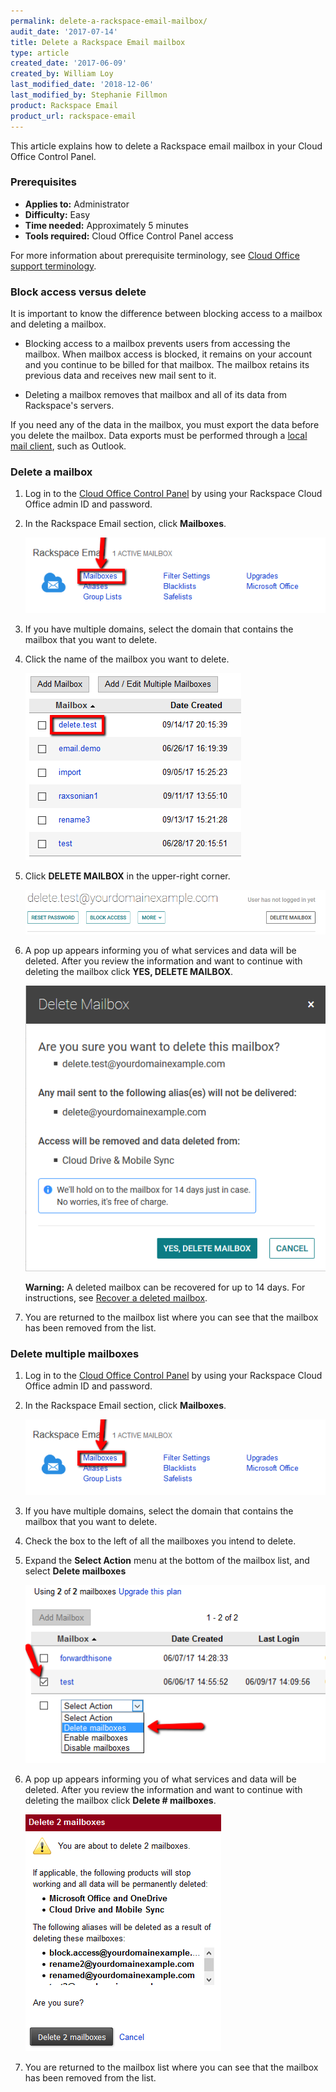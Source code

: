 ```yaml
---
permalink: delete-a-rackspace-email-mailbox/
audit_date: '2017-07-14'
title: Delete a Rackspace Email mailbox
type: article
created_date: '2017-06-09'
created_by: William Loy
last_modified_date: '2018-12-06'
last_modified_by: Stephanie Fillmon
product: Rackspace Email
product_url: rackspace-email
---
```


This article explains how to delete a Rackspace email mailbox in your Cloud Office Control Panel.

### Prerequisites

- **Applies to:** Administrator
- **Difficulty:** Easy
- **Time needed:** Approximately 5 minutes
- **Tools required:**  Cloud Office Control Panel access

For more information about prerequisite terminology, see [Cloud Office support terminology](/how-to/cloud-office-support-terminology).


### Block access versus delete

It is important to know the difference between blocking access to a mailbox and deleting a mailbox.

- Blocking access to a mailbox prevents users from accessing the mailbox. When mailbox access is blocked, it remains on your account and you continue to be billed for that mailbox. The mailbox retains its previous data and receives new mail sent to it.

- Deleting a mailbox removes that mailbox and all of its data from Rackspace's servers.

If you need any of the data in the mailbox, you must export the data before you delete the mailbox. Data exports must be performed through a [local mail client](/how-to/cloud-office-support-terminology), such as Outlook.

### Delete a mailbox

1. Log in to the [Cloud Office Control Panel](https://cp.rackspace.com/) by using your Rackspace Cloud Office admin ID and password.
2. In the Rackspace Email section, click **Mailboxes**.

   <img src="add-mailbox-sc1.png" />

3. If you have multiple domains, select the domain that contains the mailbox that you want to delete.
4. Click the name of the mailbox you want to delete.

    <img src="click_username.png" />

5. Click **DELETE MAILBOX** in the upper-right corner.

    <img src="delete_button.png" />

6. A pop up appears informing you of what services and data will be deleted. After you review the information and want to continue with deleting the mailbox click **YES, DELETE MAILBOX**.

    <img src="yes_delete.png" />

    **Warning:** A deleted mailbox can be recovered for up to 14 days. For instructions, see [Recover a deleted mailbox](/how-to/recover-a-deleted-rackspace-email-mailbox/).

7. You are returned to the mailbox list where you can see that the mailbox has been removed from the list.

### Delete multiple mailboxes

1. Log in to the [Cloud Office Control Panel](https://cp.rackspace.com/) by using your Rackspace Cloud Office admin ID and password.
2. In the Rackspace Email section, click **Mailboxes**.

   <img src="add-mailbox-sc1.png" />

3. If you have multiple domains, select the domain that contains the mailbox that you want to delete.

4. Check the box to the left of all the mailboxes you intend to delete.

5. Expand the **Select Action** menu at the bottom of the mailbox list, and select **Delete mailboxes**

   <img src="delete-rse-box-sc2.png" />

6.  A pop up appears informing you of what services and data will be deleted. After you review the information and want to continue with deleting the mailbox click **Delete # mailboxes**.

    <img src="delete_mult_mailboxes.png" />

7. You are returned to the mailbox list where you can see that the mailbox has been removed from the list.
